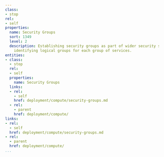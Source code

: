 ```yaml
---
class:
- stop
rel:
- self
properties:
  name: Security Groups
  sort: 1349
  level: 2
  description: Establishing security groups as part of wider security strategy, and
    identifying logical groups for each group of services.
entities:
- class:
  - stop
  rel:
  - self
  properties:
    name: Security Groups
  links:
  - rel:
    - self
    href: deployment/compute/security-groups.md
  - rel:
    - parent
    href: deployment/compute/
links:
- rel:
  - self
  href: deployment/compute/security-groups.md
- rel:
  - parent
  href: deployment/compute/
...
```

